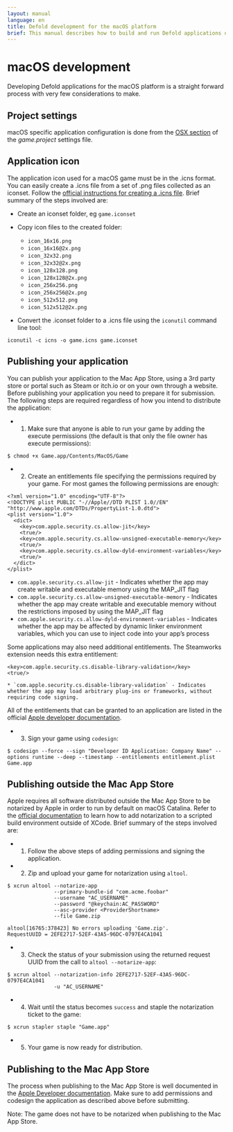 ```yaml
---
layout: manual
language: en
title: Defold development for the macOS platform
brief: This manual describes how to build and run Defold applications on macOS
---
```


# macOS development

Developing Defold applications for the macOS platform is a straight forward process with very few considerations to make.

## Project settings

macOS specific application configuration is done from the [OSX section](/manuals/project-settings/#osx) of the *game.project* settings file.

## Application icon

The application icon used for a macOS game must be in the .icns format. You can easily create a .icns file from a set of .png files collected as an iconset. Follow the [official instructions for creating a .icns file](https://developer.apple.com/library/archive/documentation/GraphicsAnimation/Conceptual/HighResolutionOSX/Optimizing/Optimizing.html). Brief summary of the steps involved are:

* Create an iconset folder, eg `game.iconset`
* Copy icon files to the created folder:

    * `icon_16x16.png`
    * `icon_16x16@2x.png`
    * `icon_32x32.png`
    * `icon_32x32@2x.png`
    * `icon_128x128.png`
    * `icon_128x128@2x.png`
    * `icon_256x256.png`
    * `icon_256x256@2x.png`
    * `icon_512x512.png`
    * `icon_512x512@2x.png`

* Convert the .iconset folder to a .icns file using the `iconutil` command line tool:

```
iconutil -c icns -o game.icns game.iconset
```

## Publishing your application
You can publish your application to the Mac App Store, using a 3rd party store or portal such as Steam or itch.io or on your own through a website. Before publishing your application you need to prepare it for submission. The following steps are required regardless of how you intend to distribute the application:

* 1) Make sure that anyone is able to run your game by adding the execute permissions (the default is that only the file owner has execute permissions):

```
$ chmod +x Game.app/Contents/MacOS/Game
```

* 2) Create an entitlements file specifying the permissions required by your game. For most games the following permissions are enough:

```
<?xml version="1.0" encoding="UTF-8"?>
<!DOCTYPE plist PUBLIC "-//Apple//DTD PLIST 1.0//EN" "http://www.apple.com/DTDs/PropertyList-1.0.dtd">
<plist version="1.0">
  <dict>
    <key>com.apple.security.cs.allow-jit</key>
    <true/>
    <key>com.apple.security.cs.allow-unsigned-executable-memory</key>
    <true/>
    <key>com.apple.security.cs.allow-dyld-environment-variables</key>
    <true/>
  </dict>
</plist>
```

  * `com.apple.security.cs.allow-jit` - Indicates whether the app may create writable and executable memory using the MAP_JIT flag
  * `com.apple.security.cs.allow-unsigned-executable-memory` - Indicates whether the app may create writable and executable memory without the restrictions imposed by using the MAP_JIT flag
  * `com.apple.security.cs.allow-dyld-environment-variables` - Indicates whether the app may be affected by dynamic linker environment variables, which you can use to inject code into your app’s process

Some applications may also need additional entitlements. The Steamworks extension needs this extra entitlement:

```
<key>com.apple.security.cs.disable-library-validation</key>
<true/>
```

    * `com.apple.security.cs.disable-library-validation` - Indicates whether the app may load arbitrary plug-ins or frameworks, without requiring code signing.

All of the entitlements that can be granted to an application are listed in the official [Apple developer documentation](https://developer.apple.com/documentation/bundleresources/entitlements).

* 3) Sign your game using `codesign`:

```
$ codesign --force --sign "Developer ID Application: Company Name" --options runtime --deep --timestamp --entitlements entitlement.plist Game.app
```

## Publishing outside the Mac App Store
Apple requires all software distributed outside the Mac App Store to be notarized by Apple in order to run by default on macOS Catalina. Refer to the [official documentation](https://developer.apple.com/documentation/xcode/notarizing_macos_software_before_distribution/customizing_the_notarization_workflow) to learn how to add notarization to a scripted build environment outside of XCode. Brief summary of the steps involved are:

* 1) Follow the above steps of adding permissions and signing the application.

* 2) Zip and upload your game for notarization using `altool`.

```
$ xcrun altool --notarize-app
               --primary-bundle-id "com.acme.foobar"
               --username "AC_USERNAME"
               --password "@keychain:AC_PASSWORD"
               --asc-provider <ProviderShortname>
               --file Game.zip

altool[16765:378423] No errors uploading 'Game.zip'.
RequestUUID = 2EFE2717-52EF-43A5-96DC-0797E4CA1041
```

* 3) Check the status of your submission using the returned request UUID from the call to `altool --notarize-app`:

```
$ xcrun altool --notarization-info 2EFE2717-52EF-43A5-96DC-0797E4CA1041
               -u "AC_USERNAME"
```

* 4) Wait until the status becomes `success` and staple the notarization ticket to the game:

```
$ xcrun stapler staple "Game.app"
```

* 5) Your game is now ready for distribution.

## Publishing to the Mac App Store
The process when publishing to the Mac App Store is well documented in the [Apple Developer documentation](https://developer.apple.com/macos/submit/). Make sure to add permissions and codesign the application as described above before submitting.

Note: The game does not have to be notarized when publishing to the Mac App Store.
